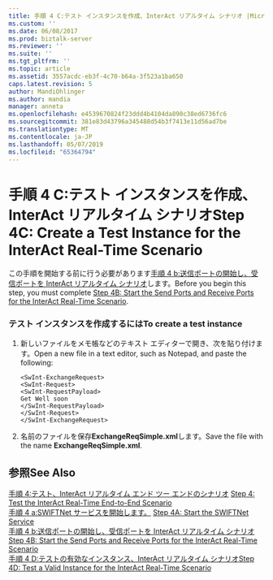 ```yaml
---
title: 手順 4 C:テスト インスタンスを作成、InterAct リアルタイム シナリオ |Microsoft Docs
ms.custom: ''
ms.date: 06/08/2017
ms.prod: biztalk-server
ms.reviewer: ''
ms.suite: ''
ms.tgt_pltfrm: ''
ms.topic: article
ms.assetid: 3557acdc-eb3f-4c70-b64a-3f523a1ba650
caps.latest.revision: 5
author: MandiOhlinger
ms.author: mandia
manager: anneta
ms.openlocfilehash: e4539670824f23ddd4b4104da890c38ed6736fc6
ms.sourcegitcommit: 381e83d43796a345488d54b3f7413e11d56ad7be
ms.translationtype: MT
ms.contentlocale: ja-JP
ms.lasthandoff: 05/07/2019
ms.locfileid: "65364794"
---
```

# <a name="step-4c-create-a-test-instance-for-the-interact-real-time-scenario"></a><span data-ttu-id="ccfc5-102">手順 4 C:テスト インスタンスを作成、InterAct リアルタイム シナリオ</span><span class="sxs-lookup"><span data-stu-id="ccfc5-102">Step 4C: Create a Test Instance for the InterAct Real-Time Scenario</span></span>
<span data-ttu-id="ccfc5-103">この手順を開始する前に行う必要があります[手順 4 b:送信ポートの開始し、受信ポートを InterAct リアルタイム シナリオ](../../adapters-and-accelerators/fileact-interact/step-4b-start-the-send-and-receive-ports-for-interact-real-time-scenario.md)します。</span><span class="sxs-lookup"><span data-stu-id="ccfc5-103">Before you begin this step, you must complete [Step 4B: Start the Send Ports and Receive Ports for the InterAct Real-Time Scenario](../../adapters-and-accelerators/fileact-interact/step-4b-start-the-send-and-receive-ports-for-interact-real-time-scenario.md).</span></span>  
  
### <a name="to-create-a-test-instance"></a><span data-ttu-id="ccfc5-104">テスト インスタンスを作成するには</span><span class="sxs-lookup"><span data-stu-id="ccfc5-104">To create a test instance</span></span>  
  
1.  <span data-ttu-id="ccfc5-105">新しいファイルをメモ帳などのテキスト エディターで開き、次を貼り付けます。</span><span class="sxs-lookup"><span data-stu-id="ccfc5-105">Open a new file in a text editor, such as Notepad, and paste the following:</span></span>  
  
    ```  
    <SwInt-ExchangeRequest>  
    <SwInt-Request>  
    <SwInt-RequestPayload>  
    Get Well soon  
    </SwInt-RequestPayload>  
    </SwInt-Request>  
    </SwInt-ExchangeRequest>  
    ```  
  
2.  <span data-ttu-id="ccfc5-106">名前のファイルを保存**ExchangeReqSimple.xml**します。</span><span class="sxs-lookup"><span data-stu-id="ccfc5-106">Save the file with the name **ExchangeReqSimple.xml**.</span></span>  
  
## <a name="see-also"></a><span data-ttu-id="ccfc5-107">参照</span><span class="sxs-lookup"><span data-stu-id="ccfc5-107">See Also</span></span>  
 <span data-ttu-id="ccfc5-108">[手順 4:テスト、InterAct リアルタイム エンド ツー エンドのシナリオ](../../adapters-and-accelerators/fileact-interact/step-4-test-the-interact-real-time-end-to-end-scenario.md) </span><span class="sxs-lookup"><span data-stu-id="ccfc5-108">[Step 4: Test the InterAct Real-Time End-to-End Scenario](../../adapters-and-accelerators/fileact-interact/step-4-test-the-interact-real-time-end-to-end-scenario.md) </span></span>  
 <span data-ttu-id="ccfc5-109">[手順 4 a:SWIFTNet サービスを開始します。](../../adapters-and-accelerators/fileact-interact/step-4a-start-the-swiftnet-service.md) </span><span class="sxs-lookup"><span data-stu-id="ccfc5-109">[Step 4A: Start the SWIFTNet Service](../../adapters-and-accelerators/fileact-interact/step-4a-start-the-swiftnet-service.md) </span></span>  
 <span data-ttu-id="ccfc5-110">[手順 4 b:送信ポートの開始し、受信ポートを InterAct リアルタイム シナリオ](../../adapters-and-accelerators/fileact-interact/step-4b-start-the-send-and-receive-ports-for-interact-real-time-scenario.md) </span><span class="sxs-lookup"><span data-stu-id="ccfc5-110">[Step 4B: Start the Send Ports and Receive Ports for the InterAct Real-Time Scenario](../../adapters-and-accelerators/fileact-interact/step-4b-start-the-send-and-receive-ports-for-interact-real-time-scenario.md) </span></span>  
 [<span data-ttu-id="ccfc5-111">手順 4 D:テストの有効なインスタンス、InterAct リアルタイム シナリオ</span><span class="sxs-lookup"><span data-stu-id="ccfc5-111">Step 4D: Test a Valid Instance for the InterAct Real-Time Scenario</span></span>](../../adapters-and-accelerators/fileact-interact/step-4d-test-a-valid-instance-for-the-interact-real-time-scenario.md)